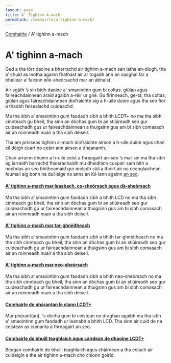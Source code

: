 ```yaml
---
layout: page
title: A' Tighinn A-mach
permalink: /comhairle/a-tighinn-a-mach/
---
```


[Comhairle]({site.baseurl}/comhairle/) / A' tighinn a-mach

# A' tighinn a-mach

Ged a tha tòrr daoine a bharrachd air tighinn a-mach san latha an-diugh, tha a’ chuid as motha againn fhathast air ar togadh ann an saoghal far a bheilear a’ faicinn eile-sheòrsachd mar an àbhaist.

Air sgàth ’s sin bidh daoine a’ smaointinn gum bi coltas, giùlan agus faireachdainnean àraid agaibh a-rèir ur gnè. Gu fìrinneach, ge-tà, tha coltas, giùlan agus faireachdainnean diofraichte aig a h-uile duine agus tha seo fìor a thaobh feisealachd cuideachd.

Ma tha sibh a’ smaointinn gum faodadh sibh a bhith LCDT+ no ma tha sibh cinnteach gu bheil, tha sinn an dòchas gum bi an stiùireadh seo gur cuideachadh gus ur faireachdainnean a thuigsinn gus am bi sibh comasach air an roinneadh nuair a tha sibh deiseil.

Tha am pròiseas tighinn a-mach diofraichte airson a h-uile duine agus chan eil dòigh ceart no ceàrr ann airson a dhèanamh.

Chan urrainn dhuinn a h-uile ceist a fhreagairt an-seo ’s mar sin ma tha sibh ag iarraidh barrachd fhiosrachaidh mu dheidhinn cuspair sam bith a nochdas an seo bhitheamaid gur moladh sùil a thoirt air na ceanglaichean feumail aig bonn na duilleige no anns an iùl-lann againn [an seo]({site.baseurl}/ceanglaichean/).

#### [A' tighinn a-mach mar leasbach, co-sheòrsach agus dà-sheòrsach]({site.baseurl}/comhairle/a-tighinn-a-mach/daoine-LCD/)

Ma tha sibh a’ smaointinn gum faodadh sibh a bhith LCD no ma tha sibh cinnteach gu bheil, tha sinn an dòchas gum bi an stiùireadh seo gur cuideachadh gu ur faireachdainnean a thuigsinn gus am bi sibh comasach air an roinneadh nuair a tha sibh deiseil.

#### [A' tighinn a-mach mar tar-ghnèitheach]({site.baseurl}/comhairle/a-tighinn-a-mach/daoine-tar-ghneitheach/)

Ma tha sibh a’ smaointinn gum faodadh sibh a bhith tar-ghnèitheach no ma tha sibh cinnteach gu bheil, tha sinn an dòchas gum bi an stiùireadh seo gur cuideachadh gu ur faireachdainnean a thuigsinn gus am bi sibh comasach air an roinneadh nuair a tha sibh deiseil.

#### [A' tighinn a-mach mar neo-sheòrsach]({site.baseurl}/comhairle/a-tighinn-a-mach/daoine-neo-sheorsach/)

Ma tha sibh a’ smaointinn gum faodadh sibh a bhith neo-sheòrsach no ma tha sibh cinnteach gu bheil, tha sinn an dòchas gum bi an stiùireadh seo gur cuideachadh gu ur faireachdainnean a thuigsinn gus am bi sibh comasach air an roinneadh nuair a tha sibh deiseil.

#### [Comhairle do phàrantan le clann LCDT+]({site.baseurl}/comhairle/a-tighinn-a-mach/parantan-de-chlann-lcdt/)

Mar phàrant(an), 's dòcha gum bi ceistean no draghan agaibh ma tha sibh a' smaointinn gum faodadh ur leanabh a bhith LCD. Tha sinn air cuid de na ceistean as cumanta a fhreagairt an seo.

#### [Comhairle do bhuill teaghlaich agus càirdean de dhaoine LCDT+]({site.baseurl}/comhairle/a-tighinn-a-mach/teaghlach-agus-cairdean/)

Beagan comhairle do bhuill teaghlaich agus chàirdean a tha eòlach air cuideigin a tha air tighinn a-mach cho chionn goirid.
